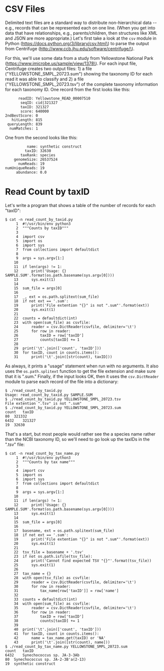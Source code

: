 # CSV Files

Delimited text files are a standard way to distribute non-hierarchical data -- e.g., records that can be represented each on one line.  \(When you get into data that have relationships, e.g., parents/children, then structures like XML and JSON are more appropriate.\)  Let's first take a look at the `csv` module in Python \(https://docs.python.org/3/library/csv.html\) to parse the output from Centrifuge \(http://www.ccb.jhu.edu/software/centrifuge/\).

For this, we'll use some data from a study from Yellowstone National Park \(https://www.imicrobe.us/sample/view/1378\).  For each input file, Centrifuge creates two output files: 1\) a file \("YELLOWSTONE\_SMPL\_20723.sum"\) showing the taxonomy ID for each read it was able to classify and 2\) a file \("YELLOWSTONE\_SMPL\_20723.tsv"\) of the complete taxonomy information for each taxonomy ID.  One record from the first looks like this:

```
      readID: Yellowstone_READ_00007510
       seqID: cid|321327
       taxID: 321327
       score: 640000
2ndBestScore: 0
   hitLength: 815
 queryLength: 839
  numMatches: 1
```

One from the second looks like this:

```
          name: synthetic construct
         taxID: 32630
       taxRank: species
    genomeSize: 26537524
      numReads: 19
numUniqueReads: 19
     abundance: 0.0
```

# Read Count by taxID

Let's write a program that shows a table of the number of records for each "taxID":

```
$ cat -n read_count_by_taxid.py
     1	#!/usr/bin/env python3
     2	"""Counts by taxID"""
     3
     4	import csv
     5	import os
     6	import sys
     7	from collections import defaultdict
     8
     9	args = sys.argv[1:]
    10
    11	if len(args) != 1:
    12	    print('Usage: {} SAMPLE.SUM'.format(os.path.basename(sys.argv[0])))
    13	    sys.exit(1)
    14
    15	sum_file = args[0]
    16
    17	_, ext = os.path.splitext(sum_file)
    18	if not ext == '.sum':
    19	    print('File extention "{}" is not ".sum"'.format(ext))
    20	    sys.exit(1)
    21
    22	counts = defaultdict(int)
    23	with open(sum_file) as csvfile:
    24	    reader = csv.DictReader(csvfile, delimiter='\t')
    25	    for row in reader:
    26	        taxID = row['taxID']
    27	        counts[taxID] += 1
    28
    29	print('\t'.join(['count', 'taxID']))
    30	for taxID, count in counts.items():
    31	    print('\t'.join([str(count), taxID]))
```

As always, it prints a "usage" statement when run with no arguments.  It also uses the `os.path.splitext` function to get the file extension and make sure that it is ".sum."  Finally, if the input looks OK, then it uses the `csv.DictReader` module to parse each record of the file into a dictionary:

```
$ ./read_count_by_taxid.py
Usage: read_count_by_taxid.py SAMPLE.SUM
$ ./read_count_by_taxid.py YELLOWSTONE_SMPL_20723.tsv
File extention ".tsv" is not ".sum"
$ ./read_count_by_taxid.py YELLOWSTONE_SMPL_20723.sum
count	taxID
80	321332
6432	321327
19	32630
```

That's a start, but most people would rather see the a species name rather than the NCBI taxonomy ID, so we'll need to go look up  the taxIDs in the ".tsv" file:

```
$ cat -n read_count_by_tax_name.py
     1	#!/usr/bin/env python3
     2	"""Counts by tax name"""
     3
     4	import csv
     5	import os
     6	import sys
     7	from collections import defaultdict
     8
     9	args = sys.argv[1:]
    10
    11	if len(args) != 1:
    12	    print('Usage: {} SAMPLE.SUM'.format(os.path.basename(sys.argv[0])))
    13	    sys.exit(1)
    14
    15	sum_file = args[0]
    16
    17	basename, ext = os.path.splitext(sum_file)
    18	if not ext == '.sum':
    19	    print('File extention "{}" is not ".sum"'.format(ext))
    20	    sys.exit(1)
    21
    22	tsv_file = basename + '.tsv'
    23	if not os.path.isfile(tsv_file):
    24	    print('Cannot find expected TSV "{}"'.format(tsv_file))
    25	    sys.exit(1)
    26
    27	tax_name = {}
    28	with open(tsv_file) as csvfile:
    29	    reader = csv.DictReader(csvfile, delimiter='\t')
    30	    for row in reader:
    31	        tax_name[row['taxID']] = row['name']
    32
    33	counts = defaultdict(int)
    34	with open(sum_file) as csvfile:
    35	    reader = csv.DictReader(csvfile, delimiter='\t')
    36	    for row in reader:
    37	        taxID = row['taxID']
    38	        counts[taxID] += 1
    39
    40	print('\t'.join(['count', 'taxID']))
    41	for taxID, count in counts.items():
    42	    name = tax_name.get(taxID) or 'NA'
    43	    print('\t'.join([str(count), name]))
$ ./read_count_by_tax_name.py YELLOWSTONE_SMPL_20723.sum
count	taxID
6432	Synechococcus sp. JA-3-3Ab
80	Synechococcus sp. JA-2-3B'a(2-13)
19	synthetic construct
```







